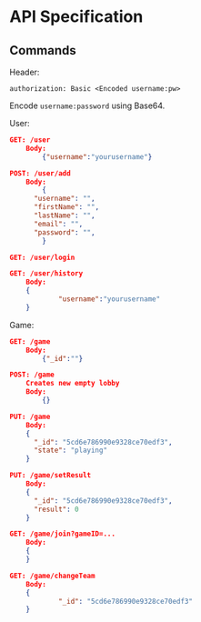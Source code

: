 # API Specification

## Commands

Header:

```
authorization: Basic <Encoded username:pw>
```

Encode `username:password` using Base64.



User:

```json
GET: /user
	Body: 
		{"username":"yourusername"}

POST: /user/add
	Body:
		{
      "username": "",
      "firstName": "",
      "lastName": "",
      "email": "",
      "password": "",
		}

GET: /user/login

GET: /user/history
	Body:
    {
			"username":"yourusername"
    }
```

Game:

```json
GET: /game
	Body:
		{"_id":""}

POST: /game
	Creates new empty lobby	
	Body: 
		{}

PUT: /game
	Body:
    {
      "_id": "5cd6e786990e9328ce70edf3",
      "state": "playing"
    }

PUT: /game/setResult
	Body:
    {
      "_id": "5cd6e786990e9328ce70edf3",
      "result": 0
    }

GET: /game/join?gameID=...
	Body:
    {
    }

GET: /game/changeTeam
	Body:
    {
			"_id": "5cd6e786990e9328ce70edf3"
    }
```






